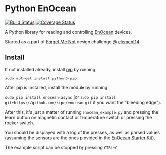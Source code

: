 # Python EnOcean #

[![Build Status](https://travis-ci.org/kipe/enocean.svg?branch=master)](https://travis-ci.org/kipe/enocean)
[![Coverage Status](https://coveralls.io/repos/github/kipe/enocean/badge.svg?branch=master)](https://coveralls.io/github/kipe/enocean?branch=master)

A Python library for reading and controlling [EnOcean](http://www.enocean.com/) devices.

Started as a part of [Forget Me Not](http://www.element14.com/community/community/design-challenges/forget-me-not)
design challenge @ [element14](http://www.element14.com/).

## Install ##

If not installed already, install [pip](https://pypi.python.org/pypi/pip) by running

`sudo apt-get install python3-pip`

After pip is installed, install the module by running

`sudo pip install enocean-async` (or `sudo pip install git+https://github.com/kipe/enocean.git` if you want the "bleeding edge").

After this, it's just a matter of running `enocean_example.py` and pressing the
learn button on magnetic contact or temperature switch or pressing the rocker switch.

You should be displayed with a log of the presses, as well as parsed values
(assuming the sensors are the ones provided in the [EnOcean Starter Kit](https://www.enocean.com/en/enocean_modules/esk-300)).

The example script can be stopped by pressing `CTRL+C`
